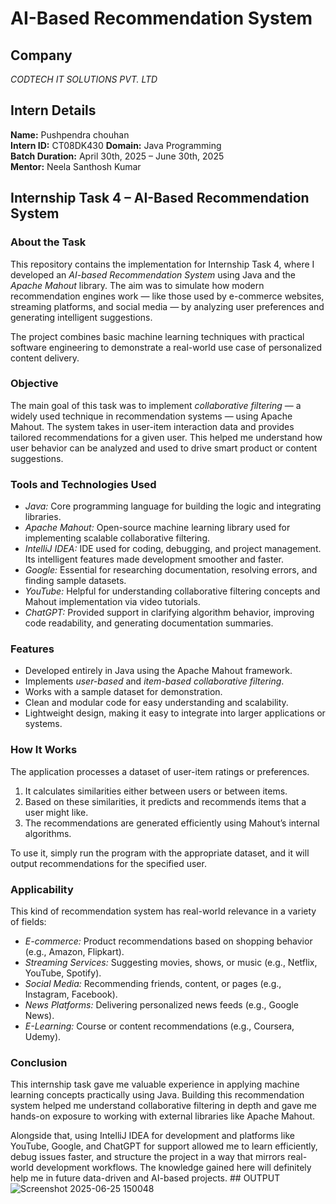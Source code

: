 # AI-Based Recommendation System

## Company  
*CODTECH IT SOLUTIONS PVT. LTD*

## Intern Details  
**Name:** Pushpendra chouhan  
**Intern ID:** CT08DK430
**Domain:** Java Programming  
**Batch Duration:** April 30th, 2025 – June 30th, 2025  
**Mentor:** Neela Santhosh Kumar  

## Internship Task 4 – AI-Based Recommendation System

### About the Task  
This repository contains the implementation for Internship Task 4, where I developed an *AI-based Recommendation System* using Java and the *Apache Mahout* library. The aim was to simulate how modern recommendation engines work — like those used by e-commerce websites, streaming platforms, and social media — by analyzing user preferences and generating intelligent suggestions.

The project combines basic machine learning techniques with practical software engineering to demonstrate a real-world use case of personalized content delivery.

### Objective  
The main goal of this task was to implement *collaborative filtering* — a widely used technique in recommendation systems — using Apache Mahout. The system takes in user-item interaction data and provides tailored recommendations for a given user. This helped me understand how user behavior can be analyzed and used to drive smart product or content suggestions.

### Tools and Technologies Used  
- *Java:* Core programming language for building the logic and integrating libraries.  
- *Apache Mahout:* Open-source machine learning library used for implementing scalable collaborative filtering.  
- *IntelliJ IDEA:* IDE used for coding, debugging, and project management. Its intelligent features made development smoother and faster.  
- *Google:* Essential for researching documentation, resolving errors, and finding sample datasets.  
- *YouTube:* Helpful for understanding collaborative filtering concepts and Mahout implementation via video tutorials.  
- *ChatGPT:* Provided support in clarifying algorithm behavior, improving code readability, and generating documentation summaries.

### Features  
- Developed entirely in Java using the Apache Mahout framework.  
- Implements *user-based* and *item-based collaborative filtering*.  
- Works with a sample dataset for demonstration.  
- Clean and modular code for easy understanding and scalability.  
- Lightweight design, making it easy to integrate into larger applications or systems.

### How It Works  
The application processes a dataset of user-item ratings or preferences.  
1. It calculates similarities either between users or between items.  
2. Based on these similarities, it predicts and recommends items that a user might like.  
3. The recommendations are generated efficiently using Mahout’s internal algorithms.  

To use it, simply run the program with the appropriate dataset, and it will output recommendations for the specified user.

### Applicability  
This kind of recommendation system has real-world relevance in a variety of fields:  
- *E-commerce:* Product recommendations based on shopping behavior (e.g., Amazon, Flipkart).  
- *Streaming Services:* Suggesting movies, shows, or music (e.g., Netflix, YouTube, Spotify).  
- *Social Media:* Recommending friends, content, or pages (e.g., Instagram, Facebook).  
- *News Platforms:* Delivering personalized news feeds (e.g., Google News).  
- *E-Learning:* Course or content recommendations (e.g., Coursera, Udemy).

### Conclusion  
This internship task gave me valuable experience in applying machine learning concepts practically using Java. Building this recommendation system helped me understand collaborative filtering in depth and gave me hands-on exposure to working with external libraries like Apache Mahout.

Alongside that, using IntelliJ IDEA for development and platforms like YouTube, Google, and ChatGPT for support allowed me to learn efficiently, debug issues faster, and structure the project in a way that mirrors real-world development workflows. The knowledge gained here will definitely help me in future data-driven and AI-based projects.
## OUTPUT
![Screenshot 2025-06-25 150048](https://github.com/user-attachments/assets/02c483f4-af94-4554-8856-bce215c55abb)
